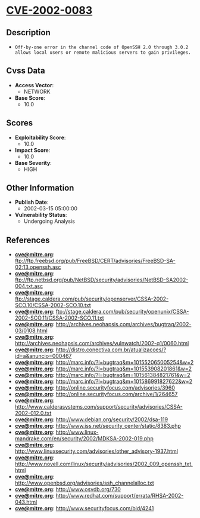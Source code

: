 
# [CVE-2002-0083](ftp://ftp.freebsd.org/pub/FreeBSD/CERT/advisories/FreeBSD-SA-02:13.openssh.asc)

## Description

- `Off-by-one error in the channel code of OpenSSH 2.0 through 3.0.2 allows local users or remote malicious servers to gain privileges.`

## Cvss Data

- **Access Vector**:
  - NETWORK
- **Base Score**:
  - 10.0

## Scores

- **Exploitability Score**:
  - 10.0
- **Impact Score**:
  - 10.0
- **Base Severity**:
  - HIGH

## Other Information

- **Publish Date**:
  - 2002-03-15 05:00:00
- **Vulnerability Status**:
  - Undergoing Analysis

## References

- **cve@mitre.org**: ftp://ftp.freebsd.org/pub/FreeBSD/CERT/advisories/FreeBSD-SA-02:13.openssh.asc
- **cve@mitre.org**: ftp://ftp.netbsd.org/pub/NetBSD/security/advisories/NetBSD-SA2002-004.txt.asc
- **cve@mitre.org**: ftp://stage.caldera.com/pub/security/openserver/CSSA-2002-SCO.10/CSSA-2002-SCO.10.txt
- **cve@mitre.org**: ftp://stage.caldera.com/pub/security/openunix/CSSA-2002-SCO.11/CSSA-2002-SCO.11.txt
- **cve@mitre.org**: http://archives.neohapsis.com/archives/bugtraq/2002-03/0108.html
- **cve@mitre.org**: http://archives.neohapsis.com/archives/vulnwatch/2002-q1/0060.html
- **cve@mitre.org**: http://distro.conectiva.com.br/atualizacoes/?id=a&anuncio=000467
- **cve@mitre.org**: http://marc.info/?l=bugtraq&m=101552065005254&w=2
- **cve@mitre.org**: http://marc.info/?l=bugtraq&m=101553908201861&w=2
- **cve@mitre.org**: http://marc.info/?l=bugtraq&m=101561384821761&w=2
- **cve@mitre.org**: http://marc.info/?l=bugtraq&m=101586991827622&w=2
- **cve@mitre.org**: http://online.securityfocus.com/advisories/3960
- **cve@mitre.org**: http://online.securityfocus.com/archive/1/264657
- **cve@mitre.org**: http://www.calderasystems.com/support/security/advisories/CSSA-2002-012.0.txt
- **cve@mitre.org**: http://www.debian.org/security/2002/dsa-119
- **cve@mitre.org**: http://www.iss.net/security_center/static/8383.php
- **cve@mitre.org**: http://www.linux-mandrake.com/en/security/2002/MDKSA-2002-019.php
- **cve@mitre.org**: http://www.linuxsecurity.com/advisories/other_advisory-1937.html
- **cve@mitre.org**: http://www.novell.com/linux/security/advisories/2002_009_openssh_txt.html
- **cve@mitre.org**: http://www.openbsd.org/advisories/ssh_channelalloc.txt
- **cve@mitre.org**: http://www.osvdb.org/730
- **cve@mitre.org**: http://www.redhat.com/support/errata/RHSA-2002-043.html
- **cve@mitre.org**: http://www.securityfocus.com/bid/4241
